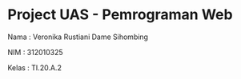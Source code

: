 # Project UAS - Pemrograman Web


Nama : Veronika Rustiani Dame Sihombing

NIM : 312010325

Kelas : TI.20.A.2



